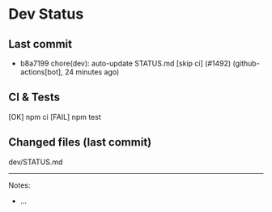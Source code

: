 # Dev Status

## Last commit
- b8a7199 chore(dev): auto-update STATUS.md [skip ci] (#1492) (github-actions[bot], 24 minutes ago)
## CI & Tests
[OK] npm ci
[FAIL] npm test

## Changed files (last commit)
dev/STATUS.md

---
Notes:
- ...
